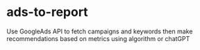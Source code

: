 # ads-to-report
Use GoogleAds API to fetch campaigns and keywords then make recommendations based on metrics using algorithm or chatGPT
